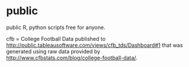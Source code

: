 public
======

public R, python scripts free for anyone.

cfb = College Football Data published to http://public.tableausoftware.com/views/cfb_tds/Dashboard#1 that was generated using raw data provided by http://www.cfbstats.com/blog/college-football-data/.

